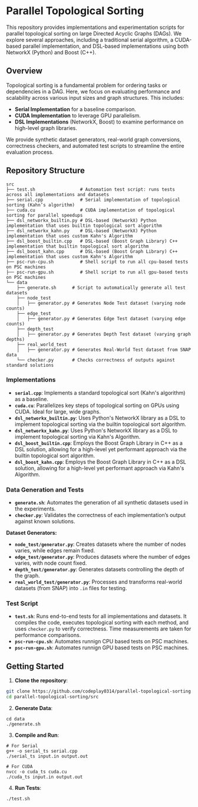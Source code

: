 # Parallel Topological Sorting

This repository provides implementations and experimentation scripts for parallel topological sorting on large Directed Acyclic Graphs (DAGs). We explore several approaches, including a traditional serial algorithm, a CUDA-based parallel implementation, and DSL-based implementations using both NetworkX (Python) and Boost (C++).

## Overview

Topological sorting is a fundamental problem for ordering tasks or dependencies in a DAG. Here, we focus on evaluating performance and scalability across various input sizes and graph structures. This includes:
- **Serial Implementation** for a baseline comparison.
- **CUDA Implementation** to leverage GPU parallelism.
- **DSL Implementations** (NetworkX, Boost) to examine performance on high-level graph libraries.

We provide synthetic dataset generators, real-world graph conversions, correctness checkers, and automated test scripts to streamline the entire evaluation process.

## Repository Structure

```plaintext
src
├── test.sh                 # Automation test script: runs tests across all implementations and datasets
├── serial.cpp              # Serial implementation of topological sorting (Kahn’s algorithm)
├── cuda.cu                 # CUDA implementation of topological sorting for parallel speedups
├── dsl_networkx_builtin.py # DSL-based (NetworkX) Python implementation that uses builtin topological sort algorithm
├── dsl_networkx_kahn.py    # DSL-based (NetworkX) Python implementation that uses custom Kahn's Algorithm
├── dsl_boost_builtin.cpp   # DSL-based (Boost Graph Library) C++ implementation that builtin topological sort algorithm
├── dsl_boost_kahn.cpp      # DSL-based (Boost Graph Library) C++ implementation that uses custom Kahn's Algorithm
├── psc-run-cpu.sh          # Shell script to run all cpu-based tests on PSC machines
├── psc-run-gpu.sh          # Shell script to run all gpu-based tests on PSC machines
└── data
    ├── generate.sh      # Script to automatically generate all test datasets
    ├── node_test
    │   ├── generator.py # Generates Node Test dataset (varying node counts)
    ├── edge_test
    │   ├── generator.py # Generates Edge Test dataset (varying edge counts)
    ├── depth_test
    │   ├── generator.py # Generates Depth Test dataset (varying graph depths)
    ├── real_world_test
    │   ├── generator.py # Generates Real-World Test dataset from SNAP data
    └── checker.py       # Checks correctness of outputs against standard solutions
```

### Implementations

- **`serial.cpp`**: Implements a standard topological sort (Kahn's algorithm) as a baseline.
- **`cuda.cu`**: Parallelizes key steps of topological sorting on GPUs using CUDA. Ideal for large, wide graphs.
- **`dsl_networkx_builtin.py`**: Uses Python's NetworkX library as a DSL to implement topological sorting via the builtin topological sort algorithm.
- **`dsl_networkx_kahn.py`**: Uses Python's NetworkX library as a DSL to implement topological sorting via Kahn's Algorithm.
- **`dsl_boost_builtin.cpp`**: Employs the Boost Graph Library in C++ as a DSL solution, allowing for a high-level yet performant approach via the builtin topological sort algorithm.
- **`dsl_boost_kahn.cpp`**: Employs the Boost Graph Library in C++ as a DSL solution, allowing for a high-level yet performant approach via Kahn's Algorithm.

### Data Generation and Tests

- **`generate.sh`**: Automates the generation of all synthetic datasets used in the experiments.
- **`checker.py`**: Validates the correctness of each implementation’s output against known solutions.
  
**Dataset Generators:**
- **`node_test/generator.py`**: Creates datasets where the number of nodes varies, while edges remain fixed.
- **`edge_test/generator.py`**: Produces datasets where the number of edges varies, with node count fixed.
- **`depth_test/generator.py`**: Generates datasets controlling the depth of the graph.
- **`real_world_test/generator.py`**: Processes and transforms real-world datasets (from SNAP) into `.in` files for testing.

### Test Script

- **`test.sh`**: Runs end-to-end tests for all implementations and datasets. It compiles the code, executes topological sorting with each method, and uses `checker.py` to verify correctness. Time measurements are taken for performance comparisons.
- **`psc-run-cpu.sh`**: Automates runnign CPU based tests on PSC machines.
- **`psc-run-gpu.sh`**: Automates runnign GPU based tests on PSC machines.

## Getting Started

1. **Clone the repository**:
```bash
git clone https://github.com/codeplay0314/parallel-topological-sorting.git
cd parallel-topological-sorting/src
```

2. **Generate Data**:
```
cd data
./generate.sh
```

3. **Compile and Run**:
```
# For Serial
g++ -o serial_ts serial.cpp
./serial_ts input.in output.out

# For CUDA
nvcc -o cuda_ts cuda.cu
./cuda_ts input.in output.out
```

4. **Run Tests**:
```
./test.sh
```